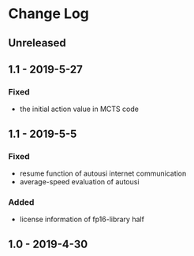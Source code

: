 # Change Log

## Unreleased

## 1.1 - 2019-5-27

### Fixed
- the initial action value in MCTS code


## 1.1 - 2019-5-5

### Fixed
- resume function of autousi internet communication
- average-speed evaluation of autousi

### Added
- license information of fp16-library half

## 1.0 - 2019-4-30
